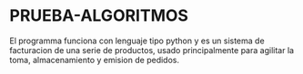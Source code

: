 # PRUEBA-ALGORITMOS
El programma  funciona con lenguaje tipo  python y es un sistema de facturacion de una serie de productos, usado principalmente para  agilitar la toma, almacenamiento y emision de pedidos. 

